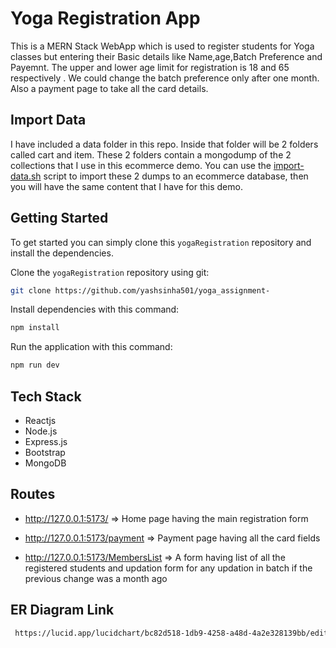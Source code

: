 # Yoga Registration App

This is a MERN Stack WebApp which is used to register students for Yoga classes but entering their Basic details like Name,age,Batch Preference and Payemnt. The upper and lower age limit for registration is 18 and 65 respectively . We could change the batch preference only after one month. Also a payment page to take all the card details.

## Import Data
I have included a data folder in this repo. Inside that folder will be 2 folders called cart and item. These 2 folders contain a mongodump of the 2 collections that I use in this ecommerce demo. You can use the [import-data.sh](data/import-data.sh) script to import these 2 dumps to an ecommerce database, then you will have the same content that I have for this demo.


## Getting Started
To get started  you can simply clone this `yogaRegistration` repository and install the dependencies.

Clone the `yogaRegistration` repository using git:

```bash
git clone https://github.com/yashsinha501/yoga_assignment-
```

Install dependencies with this command:
```bash
npm install
```

Run the application with this command:
```bash
npm run dev
```

## Tech Stack
* Reactjs
* Node.js
* Express.js
* Bootstrap
* MongoDB

## Routes
* http://127.0.0.1:5173/ => Home page having the main registration form 

* http://127.0.0.1:5173/payment => Payment page having all the card fields

* http://127.0.0.1:5173/MembersList => A form having list of all the registered students and updation form for any updation in batch if the previous change was a month ago

## ER Diagram Link 

```bash
 https://lucid.app/lucidchart/bc82d518-1db9-4258-a48d-4a2e328139bb/edit?viewport_loc=-1090%2C-1993%2C3203%2C1453%2C0_0&invitationId=inv_7f15c44a-f9c9-4f20-a59e-6b59d9bff7d6

```

